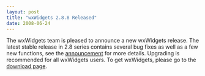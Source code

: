 ```yaml
---
layout: post
title: "wxWidgets 2.8.8 Released"
date: 2008-06-24
---
```


The wxWidgets team is pleased to announce a new wxWidgets release. The latest
stable release in 2.8 series contains several bug fixes as well as a few new
functions, see the [announcement][1] for more details. Upgrading is recommended
for all wxWidgets users. To get wxWidgets, please go to the [download page][2].

[1]: http://lists.wxwidgets.org/pipermail/wx-announce/2008-June/000140.html
[2]: /downloads/
